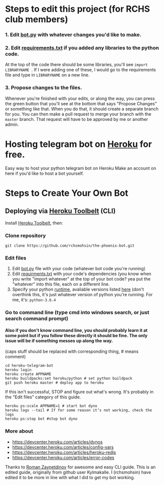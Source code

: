 # Steps to edit this project (for RCHS club members)
### 1. Edit [bot.py](https://github.com/rchsmohsin/the-phoenix-bot/blob/master/bot.py) with whatever changes you'd like to make.
### 2. Edit [requirements.txt](https://github.com/rchsmohsin/the-phoenix-bot/blob/master/requirements.txt) if you added any libraries to the python code.
At the top of the code there should be some libraries, you'll see `import LIBRARYNAME `. If I were adding one of these, I would go to the requirements file and type in `LIBRARYNAME` on a new line.
### 3. Propose changes to the files.
Whenever you're finished with your edits, or along the way, you can press the green button that you'll see at the bottom that says "Propose Changes" or something like that. When you do that, it should create a separate branch for you. You can then make a pull request to merge your branch with the `master` branch. That request will have to be approved by me or another admin. 


# Hosting telegram bot on [Heroku](https://heroku.com) for free.
Easy way to host your python telegram bot on Heroku
Make an account on here if you'd like to host a bot yourself.

# Steps to Create Your Own Bot
## Deploying via [Heroku Toolbelt](https://toolbelt.heroku.com/) (CLI)
Install [Heroku Toolbelt](https://toolbelt.heroku.com/), then:
### Clone repository
`git clone https://github.com/rchsmohsin/the-phoenix-bot.git`
### Edit files
1. Edit [bot.py](https://github.com/rchsmohsin/the-phoenix-bot/blob/master/bot.py) file with your code (whatever bot code you're running)
2. Edit [requirments.txt](https://github.com/rchsmohsin/the-phoenix-bot/blob/master/requirements.txt) with your code's dependencies (you know when you write "import whatever" at the top of your bot code? yea put the "whatever" into this file, each on a different line.
3. Specify your python [runtime](https://github.com/rchsmohsin/the-phoenix-bot/blob/master/runtime.txt), avaliable versions listed [here](https://devcenter.heroku.com/articles/python-runtimes) (don't overthink this, it's just whatever version of python you're running. For me, it's: `python-3.6.4`

### Go to command line (type cmd into windows search, or just search command prompt)
#### Also if you don't know command line, you should probably learn it at some point but if you follow these directly it should be fine. The only issue will be if something messes up along the way.
(caps stuff should be replaced with corresponding thing, # means comment) 
```
cd heroku-telegram-bot
heroku login
heroku create APPNAME
heroku buildpacks:set heroku/python # set python buildpack
git push heroku master # deploy app to heroku
```
If this isn't successful, STOP and figure out what's wrong. It's probably in the "Edit files" category of this guide.
```
heroku ps:scale APPNAME=1 # start bot dyno
heroku logs --tail # If for some reason it’s not working, check the logs
heroku ps:stop bot #stop bot dyno
```


### More about
- https://devcenter.heroku.com/articles/dynos
- https://devcenter.heroku.com/articles/config-vars
- https://devcenter.heroku.com/articles/heroku-redis
- https://devcenter.heroku.com/articles/error-codes

Thanks to [Roman Zaynetdinov](https://github.com/zaynetro) for awesome and easy CLI guide.
This is an edited guide, originally from github user Kylmakalle. I (rchsmohsin) have edited it to be more in line with what I did to get my bot working.
